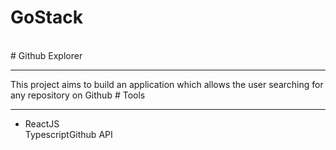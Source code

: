# GoStack
<br>
# Github Explorer
<hr>
This project aims to build an application which allows the user searching for any repository on Github
# Tools
<hr>
<ul>
<li>ReactJS</li
<li>Typescript</li
<li>Github API</li
</ul>

